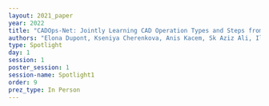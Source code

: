 ```yaml
---
layout: 2021_paper
year: 2022
title: "CADOps-Net: Jointly Learning CAD Operation Types and Steps from Boundary-Representations"
authors: "Elona Dupont, Kseniya Cherenkova, Anis Kacem, Sk Aziz Ali, Ilya Arzhannikov, Gleb A Gusev and Djamila Aouada"
type: Spotlight
day: 1
session: 1
poster_session: 1
session-name: Spotlight1
order: 9
prez_type: In Person
---
```

